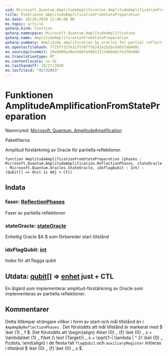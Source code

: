 ```yaml
---
uid: Microsoft.Quantum.AmplitudeAmplification.AmplitudeAmplificationFromStatePreparation
title: Funktionen AmplitudeAmplificationFromStatePreparation
ms.date: 10/26/2020 12:00:00 AM
ms.topic: article
qsharp.kind: function
qsharp.namespace: Microsoft.Quantum.AmplitudeAmplification
qsharp.name: AmplitudeAmplificationFromStatePreparation
qsharp.summary: Amplitude amplification by oracles for partial reflections.
ms.openlocfilehash: 7725ff327e327578ff36242a2b1bc6d03fab0d0c
ms.sourcegitcommit: 29e0d88a30e4166fa580132124b0eb57e1f0e986
ms.translationtype: MT
ms.contentlocale: sv-SE
ms.lasthandoff: 10/27/2020
ms.locfileid: "92732043"
---
```

# <a name="amplitudeamplificationfromstatepreparation-function"></a>Funktionen AmplitudeAmplificationFromStatePreparation

Namnrymd: [Microsoft. Quantum. AmplitudeAmplification](xref:Microsoft.Quantum.AmplitudeAmplification)

Paketfilerna [](https://nuget.org/packages/)


Amplitud förstärkning av Oracle för partiella reflektioner.

```qsharp
function AmplitudeAmplificationFromStatePreparation (phases : Microsoft.Quantum.AmplitudeAmplification.ReflectionPhases, stateOracle : Microsoft.Quantum.Oracles.StateOracle, idxFlagQubit : Int) : (Qubit[] => Unit is Adj + Ctl)
```


## <a name="input"></a>Indata

### <a name="phases--reflectionphases"></a>faser: [ReflectionPhases](xref:Microsoft.Quantum.AmplitudeAmplification.ReflectionPhases)

Faser av partiella reflektioner


### <a name="stateoracle--stateoracle"></a>stateOracle: [stateOracle](xref:Microsoft.Quantum.Oracles.StateOracle)

Enhetlig Oracle $A $ som förbereder start tillstånd


### <a name="idxflagqubit--int"></a>idxFlagQubit: [int](xref:microsoft.quantum.lang-ref.int)

Index för att flagga qubit



## <a name="output--qubit--unit-adj--ctl"></a>Utdata: [qubit](xref:microsoft.quantum.lang-ref.qubit)[] => [enhet](xref:microsoft.quantum.lang-ref.unit) just + CTL

En åtgärd som implementerar amplitud-förstärkning av Oracle som implementeras av partiella reflektioner.

## <a name="remarks"></a>Kommentarer

Detta tillämpar strängare villkor i form av start-och mål tillstånd än i `AmpAmpByReflectionPhases` .
Det förutsätts att mål tillstånd är markerat med $ \ket {1} \_ f $.
Det förutsätts att \begin{align} A\ket {0} \_ {f} \ket {0} \_ s = \lambda\ket {1} \_ f\ket {\ text {Target}} \_ s + \sqrt{1-| \lambda | ^ 2} \ket {0} \_ f\cdots, \end{align} i de flesta fall `flagQubit` och `auxiliaryRegister` initieras i tillstånd $ \ket {0} \_ {f} \ket {0} \_ s $.